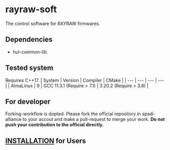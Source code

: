 # rayraw-soft

The control software for RAYRAW firmwares. 

## Dependencies

- hul-common-lib.

## Tested system
Requires C++17.
| System | Version | Compiler                 | CMake                          |
| ---    | ---     | ---                      | ---                            | 
| AlmaLinux | 9       | GCC 11.3.1 (Require > 7.1) | 3.20.2 (Require > 3.8) |

## For developer
Forking-workflow is dopted. Please fork the official repository in spadi-alliance to your accout and make a pull-request to merge your work.
**Do not push your contribution to the official directly.**

## [INSTALLATION](INSTALL.md) for Users
